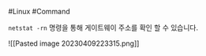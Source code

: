 #Linux #Command 

`netstat -rn` 
명령을 통해 게이트웨이 주소를 확인 할 수 있습니다.

![[Pasted image 20230409223315.png]]